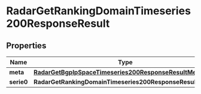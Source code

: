 

# RadarGetRankingDomainTimeseries200ResponseResult


## Properties

| Name | Type | Description | Notes |
|------------ | ------------- | ------------- | -------------|
|**meta** | [**RadarGetBgpIpSpaceTimeseries200ResponseResultMeta**](RadarGetBgpIpSpaceTimeseries200ResponseResultMeta.md) |  |  |
|**serie0** | **RadarGetRankingDomainTimeseries200ResponseResultSerie0** |  |  |



